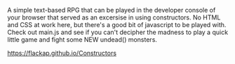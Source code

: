 A simple text-based RPG that can be played in the developer console of your browser that served as an excersise in using
constructors. No HTML and CSS at work here, but there's a good bit of javascript to be played with. Check out main.js 
and see if you can't decipher the madness to play a quick little game and fight some NEW undead() monsters.

https://flackap.github.io/Constructors

